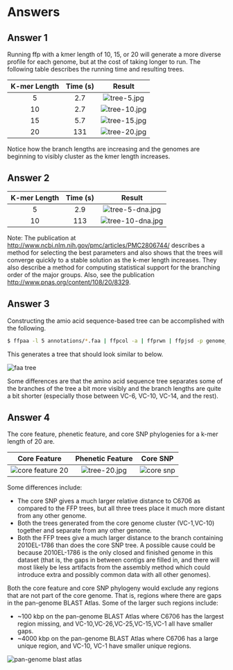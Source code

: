 Answers
=======

Answer 1
--------

Running ffp with a kmer length of 10, 15, or 20 will generate a more diverse profile for each genome, but at the cost of taking longer to run.  The following table describes the running time and resulting trees.

| K-mer Length | Time (s) | Result                             |
|:------------:|:--------:|:----------------------------------:|
| 5            | 2.7      | ![tree-5.jpg](images/tree-5.jpg)   |
| 10           | 2.7      | ![tree-10.jpg](images/tree-10.jpg) |
| 15           | 5.7      | ![tree-15.jpg](images/tree-15.jpg) |
| 20           | 131      | ![tree-20.jpg](images/tree-20.jpg) |

Notice how the branch lengths are increasing and the genomes are beginning to visibly cluster as the kmer length increases.

Answer 2
--------

| K-mer Length | Time (s) | Result                                     |
|:------------:|:--------:|:------------------------------------------:|
| 5            | 2.9      | ![tree-5-dna.jpg](images/tree-5-dna.jpg)   |
| 10           | 113      | ![tree-10-dna.jpg](images/tree-10-dna.jpg) |

Note: The publication at http://www.ncbi.nlm.nih.gov/pmc/articles/PMC2806744/ describes a method for selecting the best parameters and also shows that the trees will converge quickly to a stable solution as the k-mer length increases.  They also describe a method for computing statistical support for the branching order of the major groups.  Also, see the publication http://www.pnas.org/content/108/20/8329.

Answer 3
--------

Constructing the amio acid sequence-based tree can be accomplished with the following.

```bash
$ ffpaa -l 5 annotations/*.faa | ffpcol -a | ffprwn | ffpjsd -p genome_names_faa.txt | ffptree > tree-5-aa.txt
```

This generates a tree that should look similar to below.

![faa tree](images/tree-5-aa.jpg)

Some differences are that the amino acid sequence tree separates some of the branches of the tree a bit more visibly and the branch lengths are quite a bit shorter (especially those between VC-6, VC-10, VC-14, and the rest).

Answer 4
--------

The core feature, phenetic feature, and core SNP phylogenies for a k-mer length of 20 are.

| Core Feature                                | Phenetic Feature                   | Core SNP                   |
|:-------------------------------------------:|:----------------------------------:|:--------------------------:|
| ![core feature 20](images/tree-core-20.jpg) | ![tree-20.jpg](images/tree-20.jpg) | ![core snp][core-snp-tree] |

Some differences include:

* The core SNP gives a much larger relative distance to C6706 as compared to the FFP trees, but all three trees place it much more distant from any other genome.
* Both the trees generated from the core genome cluster (VC-1,VC-10) together and separate from any other genome.
* Both the FFP trees give a much larger distance to the branch containing 2010EL-1786 than does the core SNP tree.  A possible cause could be because 2010EL-1786 is the only closed and finished genome in this dataset (that is, the gaps in between contigs are filled in, and there will most likely be less artifacts from the assembly method which could introduce extra and possibly common data with all other genomes).

Both the core feature and core SNP phylogeny would exclude any regions that are not part of the core genome.  That is, regions where there are gaps in the pan-genome BLAST Atlas.  Some of the larger such regions include:

* ~100 kbp on the pan-genome BLAST Atlas where C6706 has the largest region missing, and VC-10,VC-26,VC-25,VC-15,VC-1 all have smaller gaps.
* ~4000 kbp on the pan-genome BLAST Atlas where C6706 has a large unique region, and VC-10, VC-1 have smaller unique regions.

![pan-genome blast atlas](../gview-server/images/lab4-pangenome-all.jpg) 

[core-snp-tree]: ../core-snp/images/output-10-tree.jpg
